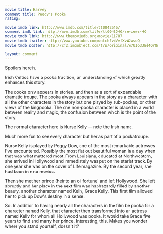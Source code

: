 ```yaml
---
movie title: Harvey
comment title: Peggy's Pooka
rating: 

movie imdb link: http://www.imdb.com/title/tt0042546/
comment imdb link: http://www.imdb.com/title/tt0042546/reviews-46
movie tmdb link: http://www.themoviedb.org/movie/11787
movie tmdb trailer: http://www.youtube.com/watch?v=VvfXvW2wsuQ
movie tmdb poster: http://cf2.imgobject.com/t/p/original/q7UIo3JBd4QYQwlGu18rrYumtqY.jpg

layout: comment
---
```


Spoilers herein.

Irish Celtics have a pooka tradition, an understanding of which greatly enhances this story.

The pooka only appears in stories, and then as a sort of expandable dramatic troupe. The pooka always appears in the story as a character, with all the other characters in the story but one played by sub-pookas, or other views of the kingpooka. The one non-pooka character is placed in a world between reality and magic, the confusion between which is the point of the story.

The normal character here is Nurse Kelly -- note the Irish name.

Much more fun to see every character but her as part of a pookatroupe.

Nurse Kelly is played by Peggy Dow, one of the most remarkable actresses I've encountered. Possibly the most flat out beautiful woman in a day when that was what mattered most. From Louisiana, educated at Northwestern, she arrived in Hollywood and immediately was put on the starlet track. By one year she was on the cover of Life magazine. By the second year, she had been in nine movies. 

Then she met her prince (heir to an oil fortune) and left Hollywood. She left abruptly and her place in the next film was haphazardly filled by another beauty, another character named Kelly, Grace Kelly. This first film allowed her to pick up Dow's destiny in a sense.

So. In addition to having nearly all the characters in the film be pooka for a character named Kelly, that character then transformed into an actress named Kelly for whom all Hollywood was pooka. It would take Grace five years to find and marry her prince. Interesting, this. Makes you wonder where you stand yourself, doesn't it?